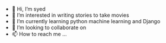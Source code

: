 - 👋 Hi, I’m syed
- 👀 I’m interested in writing stories to take movies
- 🌱 I’m currently learning python machine learning and Django
- 💞️ I’m looking to collaborate on 
- 📫 How to reach me ...

<!---
syedabjimiah94/syedabjimiah94 is a ✨ special ✨ repository because its `README.md` (this file) appears on your GitHub profile.
You can click the Preview link to take a look at your changes.
--->
